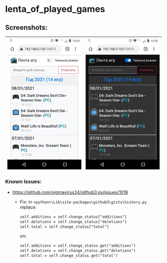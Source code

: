 # lenta_of_played_games

## Screenshots:

| ![screenshots/1.jpg](screenshots/1.jpg) | ![screenshots/2.jpg](screenshots/2.jpg) | 
| --- | ---  |

### Known Issues:
 * https://github.com/sigmavirus24/github3.py/issues/1019

     * Fix: in `<python>\Lib\site-packages\github3\gists\history.py` replace:
         ```
         self.additions = self.change_status["additions"]
         self.deletions = self.change_status["deletions"]
         self.total = self.change_status["total"]
         ```
        on:
         ```
         self.additions = self.change_status.get("additions")
         self.deletions = self.change_status.get("deletions")
         self.total = self.change_status.get("total")
         ```